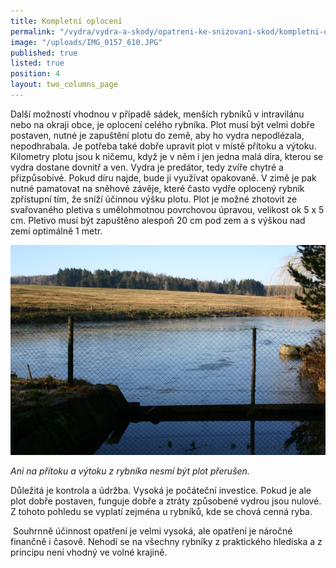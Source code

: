 ```yaml
---
title: Kompletní oplocení
permalink: "/vydra/vydra-a-skody/opatreni-ke-snizovani-skod/kompletni-oploceni"
image: "/uploads/IMG_0157_610.JPG"
published: true
listed: true
position: 4
layout: two_columns_page
---
```

Další možností vhodnou v případě sádek, menších rybníků v intravilánu
nebo na okraji obce, je oplocení celého rybníka. Plot musí být velmi
dobře postaven, nutné je zapuštění plotu do země, aby ho vydra
nepodlézala, nepodhrabala. Je potřeba také dobře upravit plot v místě
přítoku a výtoku. Kilometry plotu jsou k ničemu, když je v něm i jen
jedna malá díra, kterou se vydra dostane dovnitř a ven. Vydra je
predátor, tedy zvíře chytré a přizpůsobivé. Pokud díru najde, bude ji
využívat opakovaně. V zimě je pak nutné pamatovat na sněhové závěje,
které často vydře oplocený rybník zpřístupní tím, že sníží účinnou výšku
plotu. Plot je možné zhotovit ze svařovaného pletiva s umělohmotnou
povrchovou úpravou, velikost ok 5 x 5 cm. Pletivo musí být zapuštěno
alespoň 20 cm pod zem a s výškou nad zemí optimálně 1 metr.

![](/uploads/IMG_0147_610.JPG)

*Ani na přítoku a výtoku z rybníka nesmí být plot přerušen.*

Důležitá je kontrola a údržba. Vysoká je počáteční investice. Pokud je
ale plot dobře postaven, funguje dobře a ztráty způsobené vydrou jsou
nulové. Z tohoto pohledu se vyplatí zejména u rybníků, kde se chová
cenná ryba. 

 Souhrnně účinnost opatření je velmi vysoká, ale opatření je náročné
finančně i časově. Nehodí se na všechny rybníky z praktického hlediska a
z principu není vhodný ve volné krajině.
